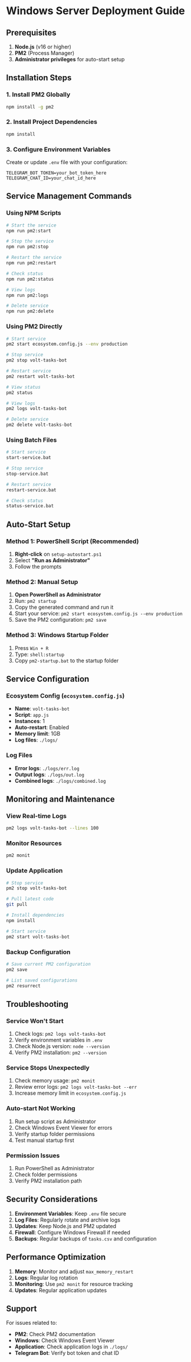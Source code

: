 # Windows Server Deployment Guide

## Prerequisites

1. **Node.js** (v16 or higher)
2. **PM2** (Process Manager)
3. **Administrator privileges** for auto-start setup

## Installation Steps

### 1. Install PM2 Globally
```bash
npm install -g pm2
```

### 2. Install Project Dependencies
```bash
npm install
```

### 3. Configure Environment Variables
Create or update `.env` file with your configuration:
```env
TELEGRAM_BOT_TOKEN=your_bot_token_here
TELEGRAM_CHAT_ID=your_chat_id_here
```

## Service Management Commands

### Using NPM Scripts
```bash
# Start the service
npm run pm2:start

# Stop the service
npm run pm2:stop

# Restart the service
npm run pm2:restart

# Check status
npm run pm2:status

# View logs
npm run pm2:logs

# Delete service
npm run pm2:delete
```

### Using PM2 Directly
```bash
# Start service
pm2 start ecosystem.config.js --env production

# Stop service
pm2 stop volt-tasks-bot

# Restart service
pm2 restart volt-tasks-bot

# View status
pm2 status

# View logs
pm2 logs volt-tasks-bot

# Delete service
pm2 delete volt-tasks-bot
```

### Using Batch Files
```bash
# Start service
start-service.bat

# Stop service
stop-service.bat

# Restart service
restart-service.bat

# Check status
status-service.bat
```

## Auto-Start Setup

### Method 1: PowerShell Script (Recommended)
1. **Right-click** on `setup-autostart.ps1`
2. Select **"Run as Administrator"**
3. Follow the prompts

### Method 2: Manual Setup
1. **Open PowerShell as Administrator**
2. Run: `pm2 startup`
3. Copy the generated command and run it
4. Start your service: `pm2 start ecosystem.config.js --env production`
5. Save the PM2 configuration: `pm2 save`

### Method 3: Windows Startup Folder
1. Press `Win + R`
2. Type: `shell:startup`
3. Copy `pm2-startup.bat` to the startup folder

## Service Configuration

### Ecosystem Config (`ecosystem.config.js`)
- **Name**: `volt-tasks-bot`
- **Script**: `app.js`
- **Instances**: 1
- **Auto-restart**: Enabled
- **Memory limit**: 1GB
- **Log files**: `./logs/`

### Log Files
- **Error logs**: `./logs/err.log`
- **Output logs**: `./logs/out.log`
- **Combined logs**: `./logs/combined.log`

## Monitoring and Maintenance

### View Real-time Logs
```bash
pm2 logs volt-tasks-bot --lines 100
```

### Monitor Resources
```bash
pm2 monit
```

### Update Application
```bash
# Stop service
pm2 stop volt-tasks-bot

# Pull latest code
git pull

# Install dependencies
npm install

# Start service
pm2 start volt-tasks-bot
```

### Backup Configuration
```bash
# Save current PM2 configuration
pm2 save

# List saved configurations
pm2 resurrect
```

## Troubleshooting

### Service Won't Start
1. Check logs: `pm2 logs volt-tasks-bot`
2. Verify environment variables in `.env`
3. Check Node.js version: `node --version`
4. Verify PM2 installation: `pm2 --version`

### Service Stops Unexpectedly
1. Check memory usage: `pm2 monit`
2. Review error logs: `pm2 logs volt-tasks-bot --err`
3. Increase memory limit in `ecosystem.config.js`

### Auto-start Not Working
1. Run setup script as Administrator
2. Check Windows Event Viewer for errors
3. Verify startup folder permissions
4. Test manual startup first

### Permission Issues
1. Run PowerShell as Administrator
2. Check folder permissions
3. Verify PM2 installation path

## Security Considerations

1. **Environment Variables**: Keep `.env` file secure
2. **Log Files**: Regularly rotate and archive logs
3. **Updates**: Keep Node.js and PM2 updated
4. **Firewall**: Configure Windows Firewall if needed
5. **Backups**: Regular backups of `tasks.csv` and configuration

## Performance Optimization

1. **Memory**: Monitor and adjust `max_memory_restart`
2. **Logs**: Regular log rotation
3. **Monitoring**: Use `pm2 monit` for resource tracking
4. **Updates**: Regular application updates

## Support

For issues related to:
- **PM2**: Check PM2 documentation
- **Windows**: Check Windows Event Viewer
- **Application**: Check application logs in `./logs/`
- **Telegram Bot**: Verify bot token and chat ID

